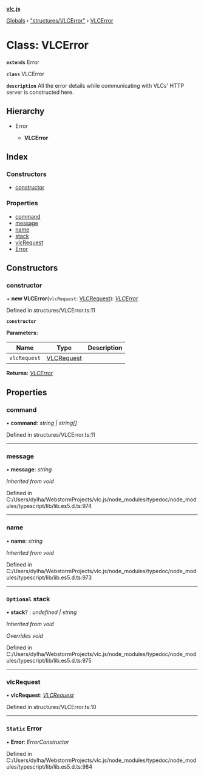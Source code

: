 **[vlc.js](../README.md)**

[Globals](../globals.md) › [&quot;structures/VLCError&quot;](../modules/_structures_vlcerror_.md) › [VLCError](_structures_vlcerror_.vlcerror.md)

# Class: VLCError

**`extends`** Error

**`class`** VLCError

**`description`** All the error details while communicating with VLCs' HTTP server is constructed here.

## Hierarchy

* Error

  * **VLCError**

## Index

### Constructors

* [constructor](_structures_vlcerror_.vlcerror.md#constructor)

### Properties

* [command](_structures_vlcerror_.vlcerror.md#command)
* [message](_structures_vlcerror_.vlcerror.md#message)
* [name](_structures_vlcerror_.vlcerror.md#name)
* [stack](_structures_vlcerror_.vlcerror.md#optional-stack)
* [vlcRequest](_structures_vlcerror_.vlcerror.md#vlcrequest)
* [Error](_structures_vlcerror_.vlcerror.md#static-error)

## Constructors

###  constructor

\+ **new VLCError**(`vlcRequest`: [VLCRequest](_structures_vlcrequest_.vlcrequest.md)): *[VLCError](_structures_vlcerror_.vlcerror.md)*

Defined in structures/VLCError.ts:11

**`constructor`** 

**Parameters:**

Name | Type | Description |
------ | ------ | ------ |
`vlcRequest` | [VLCRequest](_structures_vlcrequest_.vlcrequest.md) |   |

**Returns:** *[VLCError](_structures_vlcerror_.vlcerror.md)*

## Properties

###  command

• **command**: *string | string[]*

Defined in structures/VLCError.ts:11

___

###  message

• **message**: *string*

*Inherited from void*

Defined in C:/Users/dylha/WebstormProjects/vlc.js/node_modules/typedoc/node_modules/typescript/lib/lib.es5.d.ts:974

___

###  name

• **name**: *string*

*Inherited from void*

Defined in C:/Users/dylha/WebstormProjects/vlc.js/node_modules/typedoc/node_modules/typescript/lib/lib.es5.d.ts:973

___

### `Optional` stack

• **stack**? : *undefined | string*

*Inherited from void*

*Overrides void*

Defined in C:/Users/dylha/WebstormProjects/vlc.js/node_modules/typedoc/node_modules/typescript/lib/lib.es5.d.ts:975

___

###  vlcRequest

• **vlcRequest**: *[VLCRequest](_structures_vlcrequest_.vlcrequest.md)*

Defined in structures/VLCError.ts:10

___

### `Static` Error

▪ **Error**: *ErrorConstructor*

Defined in C:/Users/dylha/WebstormProjects/vlc.js/node_modules/typedoc/node_modules/typescript/lib/lib.es5.d.ts:984